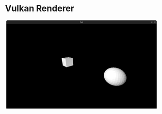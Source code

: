 # Vulkan Renderer

![alt text](https://github.com/Gentil-N/scoria/blob/main/screenshot-test.png?raw=true)
